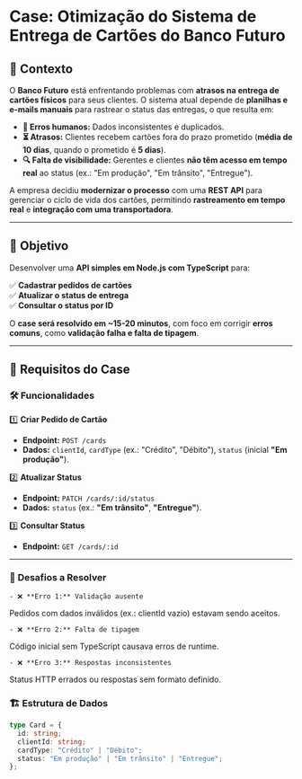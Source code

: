 # Case: Otimização do Sistema de Entrega de Cartões do Banco Futuro

## 📌 **Contexto**
O **Banco Futuro** está enfrentando problemas com **atrasos na entrega de cartões físicos** para seus clientes. O sistema atual depende de **planilhas e e-mails manuais** para rastrear o status das entregas, o que resulta em:

- **📌 Erros humanos:** Dados inconsistentes e duplicados.
- **⏳ Atrasos:** Clientes recebem cartões fora do prazo prometido (**média de 10 dias**, quando o prometido é **5 dias**).
- **🔍 Falta de visibilidade:** Gerentes e clientes **não têm acesso em tempo real** ao status (ex.: "Em produção", "Em trânsito", "Entregue").

A empresa decidiu **modernizar o processo** com uma **REST API** para gerenciar o ciclo de vida dos cartões, permitindo **rastreamento em tempo real** e **integração com uma transportadora**.

---

## 🎯 **Objetivo**
Desenvolver uma **API simples em Node.js com TypeScript** para:

✅ **Cadastrar pedidos de cartões**  
✅ **Atualizar o status de entrega**  
✅ **Consultar o status por ID**  

O **case será resolvido em ~15-20 minutos**, com foco em corrigir **erros comuns**, como **validação falha e falta de tipagem**.

---

## 📜 **Requisitos do Case**

### 🛠 **Funcionalidades**
1️⃣ **Criar Pedido de Cartão**  
   - **Endpoint:** `POST /cards`  
   - **Dados:** `clientId`, `cardType` (ex.: "Crédito", "Débito"), `status` (inicial **"Em produção"**).

2️⃣ **Atualizar Status**  
   - **Endpoint:** `PATCH /cards/:id/status`  
   - **Dados:** `status` (ex.: **"Em trânsito"**, **"Entregue"**).

3️⃣ **Consultar Status**  
   - **Endpoint:** `GET /cards/:id`  

---

### 🚨 **Desafios a Resolver**
    - ❌ **Erro 1:** Validação ausente
Pedidos com dados inválidos (ex.: clientId vazio) estavam sendo aceitos.

    - ❌ **Erro 2:** Falta de tipagem
Código inicial sem TypeScript causava erros de runtime.

    - ❌ **Erro 3:** Respostas inconsistentes
Status HTTP errados ou respostas sem formato definido.

### 🏗 **Estrutura de Dados**
```typescript
type Card = {
  id: string;
  clientId: string;
  cardType: "Crédito" | "Débito";
  status: "Em produção" | "Em trânsito" | "Entregue";
};

